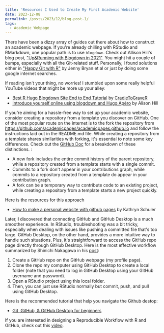 ```yaml
---
title: 'Resources I Used to Create My First Academic Website'
date: 2023-12-08
permalink: /posts/2023/12/blog-post-1/
tags:
  - Academic Webpage
---
```


There have been a dizzy array of guides out there about how to construct an academic webpage. If you're already chilling with RStudio and RMarkdown, one popular path is to use `blogdown`. Check out Allison Hill's blog post, ["Up&Running with Blogdown in 2021"](https://www.apreshill.com/blog/2020-12-new-year-new-blogdown/). You might hit a couple of bumps, especially with all the Git-related stuff. Personally, I found solutions either in ["Happy Git with R"](https://happygitwithr.com/) by Jenny Bryan et al or just by doing some google internet searches. 

If reading isn't your thing, no worries! I stumbled upon some really helpful YouTube videos that might be more up your alley:

* [Best R Hugo Blogdown Site End to End Tutorial](https://www.youtube.com/watch?v=9Jqvaoeh1W4) by [CradleToGraveR](https://www.youtube.com/@CradleToGraveR)
* [Introduce yourself online using blogdown and Hugo Apèro](https://www.youtube.com/watch?v=RksaNh5Ywbo) by Alison Hill

If you're aiming for a hassle-free way to set up your academic website, consider creating a repository from a template you discover on GitHub. One of the most popular route on the internet is to the fork the repository from https://github.com/academicpages/academicpages.github.io and follow the instructions laid out in the README.md file. While creating a repository from a template shares similarities with forking, it's essential to note some key differences. Check out the [GitHub Doc](https://docs.github.com/en/repositories/creating-and-managing-repositories/creating-a-repository-from-a-template) for a breakdown of these distinctions. :

* A new fork includes the entire commit history of the parent repository, while a repository created from a template starts with a single commit.
* Commits to a fork don't appear in your contributions graph, while commits to a repository created from a template do appear in your contribution graph.
* A fork can be a temporary way to contribute code to an existing project, while creating a repository from a template starts a new project quickly.

Here is the resources for this approach

* [How to make a personal website with github pages](https://www.youtube.com/watch?v=qZsgPgGdOzQ) by 
Kathryn Schuler

Later, I discovered that connecting GitHub and GitHub Desktop is a much smoother experience. In RStudio, troubleshooting was a bit tricky, especially when dealing with issues like pushing a committed file that's too large. GitHub Desktop, on the other hand, provides a more intuitive way to handle such situations. Plus, it's straightforward to access the GitHub repo page directly through GitHub Desktop. Here is the most effective workflow summarized by Shinichi Nakagawa in his [post](https://www.i-deel.org/blog/using-github-desktop-to-work-with-rstudio-and-github):
1. Create a GitHub repo on the GitHub webpage (my profile page).
2. Clone the repo my computer using GitHub Desktop to create a local folder (note that you need to log in GitHub Desktop using your GitHub username and password).
3. Open a RStudio project using this local folder.
4. Then, you can just use RStudio normally but commit, push, and pull using GitHub Desktop.

Here is the recommended tutorial that help you navigate the Github destop:
* [Git, GitHub, & GitHub Desktop for beginners](https://www.youtube.com/watch?v=8Dd7KRpKeaE)

If you are interested in designing a Reproducible Workflow with R and GitHub, check out this [video](https://www.youtube.com/watch?v=Cn-72tbRNFc).